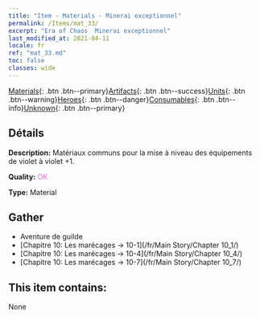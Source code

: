 ```yaml
---
title: "Item - Materials - Minerai exceptionnel"
permalink: /Items/mat_33/
excerpt: "Era of Chaos  Minerai exceptionnel"
last_modified_at: 2021-04-11
locale: fr
ref: "mat_33.md"
toc: false
classes: wide
---
```

 [Materials](/fr/Items/){: .btn .btn--primary}[Artifacts](/fr/Items/Artifacts/){: .btn .btn--success}[Units](/fr/Items/Units/){: .btn .btn--warning}[Heroes](/fr/Items/Heroes/){: .btn .btn--danger}[Consumables](/fr/Items/Consumables/){: .btn .btn--info}[Unknown](/fr/Items/Unknown/){: .btn .btn--primary}

## Détails
 **Description:** Matériaux communs pour la mise à niveau des équipements de violet à violet +1.

 **Quality:** <span style="color: #DA70D6">OK</span>

 **Type:** Material

## Gather

*    Aventure de guilde 
*    [Chapitre 10: Les marécages -> 10-1](/fr/Main Story/Chapter 10_1/) 
*    [Chapitre 10: Les marécages -> 10-4](/fr/Main Story/Chapter 10_4/) 
*    [Chapitre 10: Les marécages -> 10-7](/fr/Main Story/Chapter 10_7/) 

## This item contains:

  None

